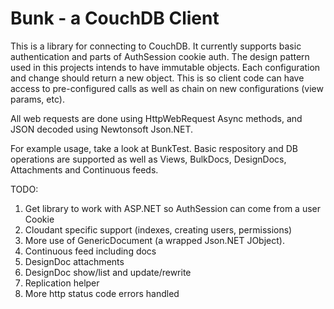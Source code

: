 # Bunk - a CouchDB Client

This is a library for connecting to CouchDB.  It currently supports basic authentication and parts of AuthSession cookie auth.  The design pattern used in this projects intends to have immutable objects.  Each configuration and change should return a new object.  This is so client code can have access to pre-configured calls as well as chain on new configurations (view params, etc).  

All web requests are done using HttpWebRequest Async methods, and JSON decoded using Newtonsoft Json.NET.

For example usage, take a look at BunkTest.  Basic respository and DB operations are supported as well as Views, BulkDocs, DesignDocs, Attachments and Continuous feeds.

TODO:

1.  Get library to work with ASP.NET so AuthSession can come from a user Cookie
2.  Cloudant specific support (indexes, creating users, permissions)
3.  More use of GenericDocument (a wrapped Json.NET JObject).
4.  Continuous feed including docs
5.  DesignDoc attachments
6.  DesignDoc show/list and update/rewrite
7.  Replication helper
8.  More http status code errors handled

